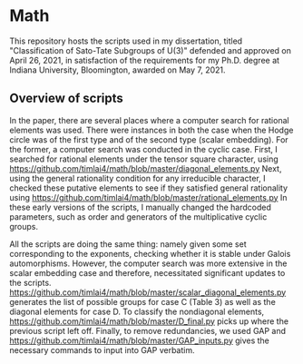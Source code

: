 # Math

This repository hosts the scripts used in my dissertation, titled "Classification of Sato-Tate Subgroups of U(3)" defended and approved on April 26, 2021, in satisfaction of the requirements for my Ph.D. degree at Indiana University, Bloomington, awarded on May 7, 2021. 

## Overview of scripts

In the paper, there are several places where a computer search for rational elements was used. There were instances in both the case when the Hodge circle was of the first type and of the second type (scalar embedding). 
For the former, a computer search was conducted in the cyclic case. 
First, I searched for rational elements under the tensor square character, using https://github.com/timlai4/math/blob/master/diagonal_elements.py
Next, using the general rationality condition for any irreducible character, I checked these putative elements to see if they satisfied general rationality using https://github.com/timlai4/math/blob/master/rational_elements.py
In these early versions of the scripts, I manually changed the hardcoded parameters, such as order and generators of the multiplicative cyclic groups. 

All the scripts are doing the same thing: namely given some set corresponding to the exponents, checking whether it is stable under Galois automorphisms. 
However, the computer search was more extensive in the scalar embedding case and therefore, necessitated significant updates to the scripts. 
https://github.com/timlai4/math/blob/master/scalar_diagonal_elements.py generates the list of possible groups for case C (Table 3) as well as the diagonal elements for case D. 
To classify the nondiagonal elements, https://github.com/timlai4/math/blob/master/D_final.py picks up where the previous script left off. 
Finally, to remove redundancies, we used GAP and https://github.com/timlai4/math/blob/master/GAP_inputs.py gives the necessary commands to input into GAP verbatim. 
